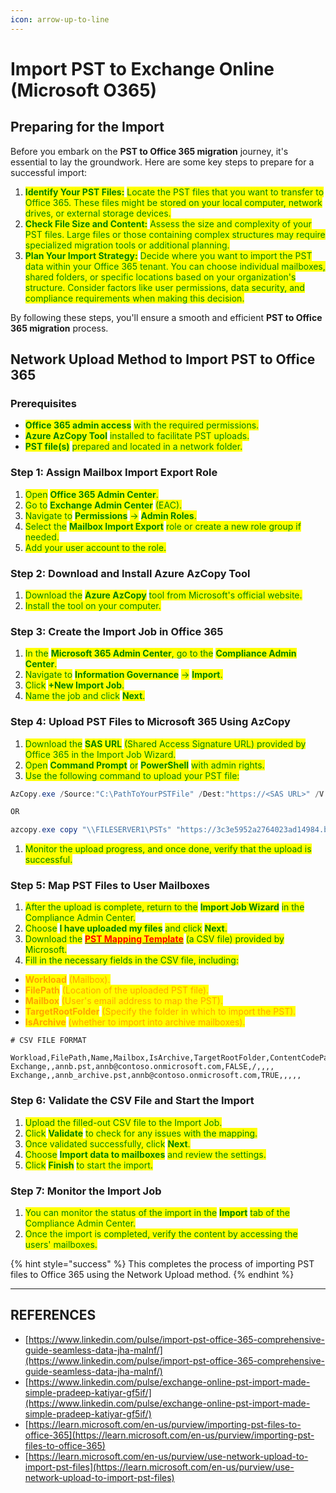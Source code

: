 ```yaml
---
icon: arrow-up-to-line
---
```


# Import PST to Exchange Online (Microsoft O365)

## Preparing for the Import

Before you embark on the **PST to Office 365 migration** journey, it's essential to lay the groundwork. Here are some key steps to prepare for a successful import:

1. <mark style="color:green;">**Identify Your PST Files:**</mark> <mark style="color:green;"></mark><mark style="color:green;">Locate the PST files that you want to transfer to Office 365. These files might be stored on your local computer, network drives, or external storage devices.</mark>
2. <mark style="color:green;">**Check File Size and Content:**</mark> <mark style="color:green;"></mark><mark style="color:green;">Assess the size and complexity of your PST files. Large files or those containing complex structures may require specialized migration tools or additional planning.</mark>
3. <mark style="color:green;">**Plan Your Import Strategy:**</mark> <mark style="color:green;"></mark><mark style="color:green;">Decide where you want to import the PST data within your Office 365 tenant. You can choose individual mailboxes, shared folders, or specific locations based on your organization's structure. Consider factors like user permissions, data security, and compliance requirements when making this decision.</mark>

By following these steps, you'll ensure a smooth and efficient **PST to Office 365 migration** process.

## Network Upload Method to Import PST to Office 365

### Prerequisites

* <mark style="color:green;">**Office 365 admin access**</mark> <mark style="color:green;"></mark><mark style="color:green;">with the required permissions.</mark>
* <mark style="color:green;">**Azure AzCopy Tool**</mark> <mark style="color:green;"></mark><mark style="color:green;">installed to facilitate PST uploads.</mark>
* <mark style="color:green;">**PST file(s)**</mark> <mark style="color:green;"></mark><mark style="color:green;">prepared and located in a network folder.</mark>

### Step 1: Assign Mailbox Import Export Role

1. <mark style="color:green;">Open</mark> <mark style="color:green;"></mark><mark style="color:green;">**Office 365 Admin Center**</mark><mark style="color:green;">.</mark>
2. <mark style="color:green;">Go to</mark> <mark style="color:green;"></mark><mark style="color:green;">**Exchange Admin Center**</mark> <mark style="color:green;"></mark><mark style="color:green;">(EAC).</mark>
3. <mark style="color:green;">Navigate to</mark> <mark style="color:green;"></mark><mark style="color:green;">**Permissions**</mark> <mark style="color:green;"></mark><mark style="color:green;">→</mark> <mark style="color:green;"></mark><mark style="color:green;">**Admin Roles**</mark><mark style="color:green;">.</mark>
4. <mark style="color:green;">Select the</mark> <mark style="color:green;"></mark><mark style="color:green;">**Mailbox Import Export**</mark> <mark style="color:green;"></mark><mark style="color:green;">role or create a new role group if needed.</mark>
5. <mark style="color:green;">Add your user account to the role.</mark>

### Step 2: Download and Install Azure AzCopy Tool

1. <mark style="color:green;">Download the</mark> <mark style="color:green;"></mark><mark style="color:green;">**Azure AzCopy**</mark> <mark style="color:green;"></mark><mark style="color:green;">tool from Microsoft's official website.</mark>
2. <mark style="color:green;">Install the tool on your computer.</mark>

### Step 3: Create the Import Job in Office 365

1. <mark style="color:green;">In the</mark> <mark style="color:green;"></mark><mark style="color:green;">**Microsoft 365 Admin Center**</mark><mark style="color:green;">, go to the</mark> <mark style="color:green;"></mark><mark style="color:green;">**Compliance Admin Center**</mark><mark style="color:green;">.</mark>
2. <mark style="color:green;">Navigate to</mark> <mark style="color:green;"></mark><mark style="color:green;">**Information Governance**</mark> <mark style="color:green;"></mark><mark style="color:green;">→</mark> <mark style="color:green;"></mark><mark style="color:green;">**Import**</mark><mark style="color:green;">.</mark>
3. <mark style="color:green;">Click</mark> <mark style="color:green;"></mark><mark style="color:green;">**+New Import Job**</mark><mark style="color:green;">.</mark>
4. <mark style="color:green;">Name the job and click</mark> <mark style="color:green;"></mark><mark style="color:green;">**Next**</mark><mark style="color:green;">.</mark>

### Step 4: Upload PST Files to Microsoft 365 Using AzCopy

1. <mark style="color:green;">Download the</mark> <mark style="color:green;"></mark><mark style="color:green;">**SAS URL**</mark> <mark style="color:green;"></mark><mark style="color:green;">(Shared Access Signature URL) provided by Office 365 in the Import Job Wizard.</mark>
2. <mark style="color:green;">Open</mark> <mark style="color:green;"></mark><mark style="color:green;">**Command Prompt**</mark> <mark style="color:green;"></mark><mark style="color:green;">or</mark> <mark style="color:green;"></mark><mark style="color:green;">**PowerShell**</mark> <mark style="color:green;"></mark><mark style="color:green;">with admin rights.</mark>
3. <mark style="color:green;">Use the following command to upload your PST file:</mark>

```powershell
AzCopy.exe /Source:"C:\PathToYourPSTFile" /Dest:"https://<SAS URL>" /V:"C:\logfile.log"

OR

azcopy.exe copy "\\FILESERVER1\PSTs" "https://3c3e5952a2764023ad14984.blob.core.windows.net/ingestiondata?sv=2012-02-12&amp;se=9999-12-31T23%3A59%3A59Z&amp;sr=c&amp;si=IngestionSasForAzCopy201601121920498117&amp;sig=Vt5S4hVzlzMcBkuH8bH711atBffdrOS72TlV1mNdORg%3D"
```

1. <mark style="color:green;">Monitor the upload progress, and once done, verify that the upload is successful.</mark>

### Step 5: Map PST Files to User Mailboxes

1. <mark style="color:green;">After the upload is complete, return to the</mark> <mark style="color:green;"></mark><mark style="color:green;">**Import Job Wizard**</mark> <mark style="color:green;"></mark><mark style="color:green;">in the Compliance Admin Center.</mark>
2. <mark style="color:green;">Choose</mark> <mark style="color:green;"></mark><mark style="color:green;">**I have uploaded my files**</mark> <mark style="color:green;"></mark><mark style="color:green;">and click</mark> <mark style="color:green;"></mark><mark style="color:green;">**Next**</mark><mark style="color:green;">.</mark>
3. <mark style="color:green;">Download the</mark> [<mark style="color:red;">**PST Mapping Template**</mark>](https://go.microsoft.com/fwlink/p/?LinkId=544717) <mark style="color:green;">(a CSV file) provided by Microsoft.</mark>
4. <mark style="color:green;">Fill in the necessary fields in the CSV file, including:</mark>

* <mark style="color:orange;">**Workload**</mark> <mark style="color:orange;"></mark><mark style="color:orange;">(Mailbox).</mark>
* <mark style="color:orange;">**FilePath**</mark> <mark style="color:orange;"></mark><mark style="color:orange;">(Location of the uploaded PST file).</mark>
* <mark style="color:orange;">**Mailbox**</mark> <mark style="color:orange;"></mark><mark style="color:orange;">(User's email address to map the PST).</mark>
* <mark style="color:orange;">**TargetRootFolder**</mark> <mark style="color:orange;"></mark><mark style="color:orange;">(Specify the folder in which to import the PST).</mark>
* <mark style="color:orange;">**IsArchive**</mark> <mark style="color:orange;"></mark><mark style="color:orange;">(whether to import into archive mailboxes).</mark>

```
# CSV FILE FORMAT

Workload,FilePath,Name,Mailbox,IsArchive,TargetRootFolder,ContentCodePage,SPFileContainer,SPManifestContainer,SPSiteUrl
Exchange,,annb.pst,annb@contoso.onmicrosoft.com,FALSE,/,,,,
Exchange,,annb_archive.pst,annb@contoso.onmicrosoft.com,TRUE,,,,,
```

### Step 6: Validate the CSV File and Start the Import

1. <mark style="color:green;">Upload the filled-out CSV file to the Import Job.</mark>
2. <mark style="color:green;">Click</mark> <mark style="color:green;"></mark><mark style="color:green;">**Validate**</mark> <mark style="color:green;"></mark><mark style="color:green;">to check for any issues with the mapping.</mark>
3. <mark style="color:green;">Once validated successfully, click</mark> <mark style="color:green;"></mark><mark style="color:green;">**Next**</mark><mark style="color:green;">.</mark>
4. <mark style="color:green;">Choose</mark> <mark style="color:green;"></mark><mark style="color:green;">**Import data to mailboxes**</mark> <mark style="color:green;"></mark><mark style="color:green;">and review the settings.</mark>
5. <mark style="color:green;">Click</mark> <mark style="color:green;"></mark><mark style="color:green;">**Finish**</mark> <mark style="color:green;"></mark><mark style="color:green;">to start the import.</mark>

### Step 7: Monitor the Import Job

1. <mark style="color:green;">You can monitor the status of the import in the</mark> <mark style="color:green;"></mark><mark style="color:green;">**Import**</mark> <mark style="color:green;"></mark><mark style="color:green;">tab of the Compliance Admin Center.</mark>
2. <mark style="color:green;">Once the import is completed, verify the content by accessing the users' mailboxes.</mark>

{% hint style="success" %}
This completes the process of importing PST files to Office 365 using the Network Upload method.
{% endhint %}





***

## REFERENCES

* [https://www.linkedin.com/pulse/import-pst-office-365-comprehensive-guide-seamless-data-jha-malnf/](https://www.linkedin.com/pulse/import-pst-office-365-comprehensive-guide-seamless-data-jha-malnf/)
* [https://www.linkedin.com/pulse/exchange-online-pst-import-made-simple-pradeep-katiyar-gf5if/](https://www.linkedin.com/pulse/exchange-online-pst-import-made-simple-pradeep-katiyar-gf5if/)
* [https://learn.microsoft.com/en-us/purview/importing-pst-files-to-office-365](https://learn.microsoft.com/en-us/purview/importing-pst-files-to-office-365)
* [https://learn.microsoft.com/en-us/purview/use-network-upload-to-import-pst-files](https://learn.microsoft.com/en-us/purview/use-network-upload-to-import-pst-files)
